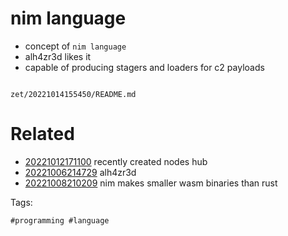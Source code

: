 # nim language

- concept of `nim language`
- alh4zr3d likes it
- capable of producing stagers and loaders for c2 payloads

```
```

` zet/20221014155450/README.md `

# Related

- [20221012171100](/zet/20221012171100/README.md) recently created nodes hub
- [20221006214729](/zet/20221006214729/README.md) alh4zr3d
- [20221008210209](/zet/20221008210209/README.md) nim makes smaller wasm binaries than rust

Tags:

    #programming #language
